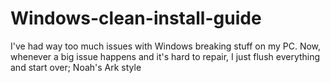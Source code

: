 # Windows-clean-install-guide
I've had way too much issues with Windows breaking stuff on my PC. Now, whenever a big issue happens and it's hard to repair, I just flush everything and start over; Noah's Ark style
